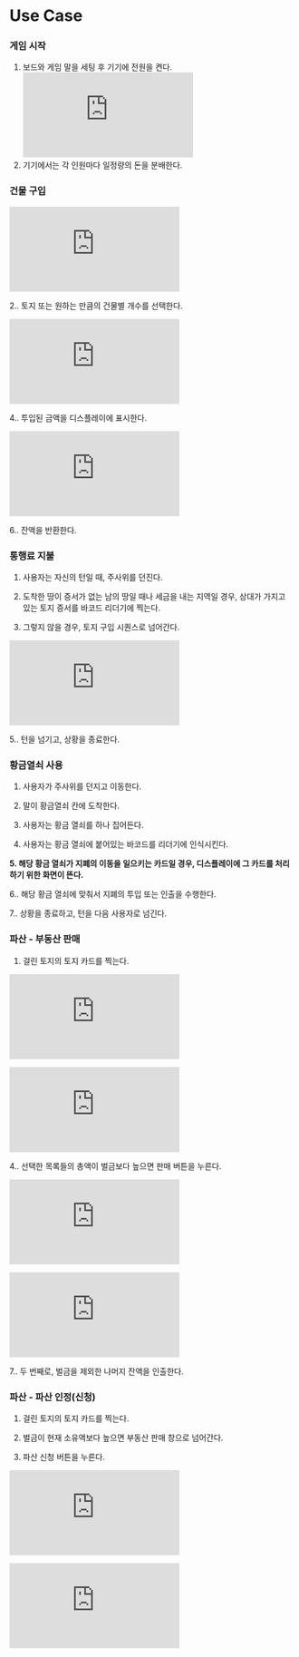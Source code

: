 Use Case
========

### 게임 시작

1.	보드와 게임 말을 세팅 후 기기에 전원을 켠다.
![2.	기기에 게임 플레이할 인원 수를 입력한다.](https://github.com/NoNamedSelfDriveing/ModuBuru/detailed/게임시작/2.md)
3.	기기에서는 각 인원마다 일정량의 돈을 분배한다.

### 건물 구입

![1. 건물을 구입하려는 토지 카드의 바코드를 인식시킨다.](https://github.com/MagmaTart/ModuBuru/blob/master/detailed/1.md)

2.. 토지 또는 원하는 만큼의 건물별 개수를 선택한다.

![3. 디스플레이에 표시된 건물의 가격만큼 기기에 돈을 넣는다.](https://github.com/MagmaTart/ModuBuru/blob/master/detailed/2.md)

4.. 투입된 금액을 디스플레이에 표시한다.

![5. 투입된 금액이 건물 가격 이상이면 건물 서랍을 연다.](https://github.com/MagmaTart/ModuBuru/blob/master/detailed/3.md)

6.. 잔액을 반환한다.

### 통행료 지불

1.	사용자는 자신의 턴일 때, 주사위를 던진다.

2.	도착한 땅이 증서가 없는 남의 땅일 때나 세금을 내는 지역일 경우, 상대가 가지고 있는 토지 증서를 바코드 리더기에 찍는다.

3.	그렇지 않을 경우, 토지 구입 시퀀스로 넘어간다.

![4. 지불할 액수가 디스플레이에 나오고 그 액수 만큼 돈을 넣는다. (Connected with No. 2)](https://github.com/MagmaTart/ModuBuru/blob/master/detailed/4.md)

5.. 턴을 넘기고, 상황을 종료한다.

### 황금열쇠 사용

1.	사용자가 주사위를 던지고 이동한다.

2.	말이 황금열쇠 칸에 도착한다.

3.	사용자는 황금 열쇠를 하나 집어든다.

4.	사용자는 황금 열쇠에 붙어있는 바코드를 리더기에 인식시킨다.

**5. 해당 황금 열쇠가 지폐의 이동을 일으키는 카드일 경우, 디스플레이에 그 카드를 처리하기 위한 화면이 뜬다.**

6.. 해당 황금 열쇠에 맞춰서 지폐의 투입 또는 인출을 수행한다.

7.. 상황을 종료하고, 턴을 다음 사용자로 넘긴다.

### 파산 - 부동산 판매

1.	걸린 토지의 토지 카드를 찍는다.

![2. 벌금이 현재 소유액보다 높으면 부동산 판매 창으로 넘어간다.](https://github.com/SongKJ00/ModuBuru/blob/master/detailed/%ED%8C%8C%EC%82%B0/%EB%B6%80%EB%8F%99%EC%82%B0_%ED%8C%90%EB%A7%A4_2.md)

![3. 자신이 소유한 부동산 목록을 선택하고 판매한다.](https://github.com/SongKJ00/ModuBuru/blob/master/detailed/%ED%8C%8C%EC%82%B0/%EB%B6%80%EB%8F%99%EC%82%B0_%ED%8C%90%EB%A7%A4_3.md)

4.. 선택한 목록들의 총액이 벌금보다 높으면 판매 버튼을 누른다.

![5. 플레이어 부동산 목록에 판매된 목록을 삭제한다.](https://github.com/SongKJ00/ModuBuru/blob/master/detailed/%ED%8C%8C%EC%82%B0/%EB%B6%80%EB%8F%99%EC%82%B0_%ED%8C%90%EB%A7%A4_5.md)

![6. 첫 번째로, 벌금만큼 돈이 인출된다.(이는 걸린 토지 소유자에게 전달)](https://github.com/SongKJ00/ModuBuru/blob/master/detailed/%ED%8C%8C%EC%82%B0/%EB%B6%80%EB%8F%99%EC%82%B0_%ED%8C%90%EB%A7%A4_6.md)

7.. 두 번째로, 벌금을 제외한 나머지 잔액을 인출한다.

### 파산 - 파산 인정(신청)

1.	걸린 토지의 토지 카드를 찍는다.

2.	벌금이 현재 소유액보다 높으면 부동산 판매 창으로 넘어간다.

3.	파산 신청 버튼을 누른다.

![4. 해당 플레이어의 부동산 목록이 모두 무소유 토지로 변환된다.](https://github.com/SongKJ00/ModuBuru/blob/master/detailed/파산/파산신청_4.md)

![5. 해당 플레이어의 데이터베이스를 삭제한다.](https://github.com/SongKJ00/ModuBuru/blob/master/detailed/%ED%8C%8C%EC%82%B0/%ED%8C%8C%EC%82%B0%EC%8B%A0%EC%B2%AD_5.md)

